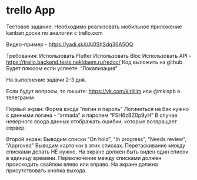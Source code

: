 # trello App

Тестовое задание:
Необходимо реализовать мобильное приложение kanban доски по аналогии с trello.com

Видео-пример - https://yadi.sk/i/Ai0ShSdq36A5OQ


Требования:
Использовать Flutter
Использовать Bloc
Использовать API - https://trello.backend.tests.nekidaem.ru/redoc/
Код выложить на github
Будет плюсом если успеете:
“Локализация”


На выполнение задачи 2-3 дня.

Если будут вопросы, то пишите:
https://vk.com/kirillim или @mkispb в телеграмм



Первый экран:
Форма входа “логин и пароль”
Логиниться на бэк нужно с данными логина - “armada”  и паролем “FSH6zBZ0p9yH”
В случае неверного ввода данных отображать ошибки, которые возвращает сервер.

Второй экран:
Выводим списки “On hold”, “In progress”, “Needs review”, “Approved”
Выводим карточки в этих списках.
Перетаскивание между списками делать НЕ нужно.
На экране должен быть виден один список в единицу времени.
Переключение между списками должен происходить свайпом влево или вправо.
На экране должна присутствовать кнопка выхода.
